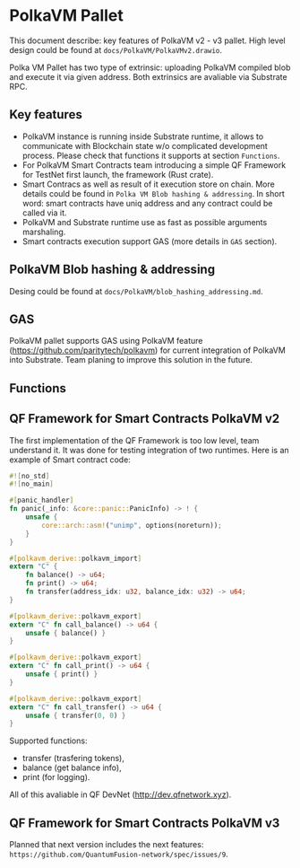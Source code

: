 # PolkaVM Pallet

This document describe: key features of PolkaVM v2 - v3 pallet.
High level design could be found at `docs/PolkaVM/PolkaVMv2.drawio`.

Polka VM Pallet has two type of extrinsic: uploading PolkaVM compiled blob and execute it via given address.
Both extrinsics are avaliable via Substrate RPC.

## Key features

- PolkaVM instance is running inside Substrate runtime, it allows to communicate
with Blockchain state w/o complicated development process. Please check that
functions it supports at section `Functions`.
- For PolkaVM Smart Contracts team introducing a simple QF Framework for TestNet first launch, the framework (Rust crate).
- Smart Contracs as well as result of it execution store on chain. More details
could be found in `Polka VM Blob hashing & addressing`. In short word: smart contracts have uniq address and any contract could be called via it.
- PolkaVM and Substrate runtime use as fast as possible arguments marshaling.
- Smart contracts execution support GAS (more details in `GAS` section).

## PolkaVM Blob hashing & addressing
Desing could be found at `docs/PolkaVM/blob_hashing_addressing.md`.

## GAS
PolkaVM pallet supports GAS using PolkaVM feature
(https://github.com/paritytech/polkavm) for current integration of PolkaVM into Substrate.
Team planing to improve this solution in the future.

## Functions


## QF Framework for Smart Contracts PolkaVM v2

The first implementation of the QF Framework is too low level, team understand it. It was done for testing integration of two runtimes.
Here is an example of Smart contract code:

```rust
#![no_std]
#![no_main]

#[panic_handler]
fn panic(_info: &core::panic::PanicInfo) -> ! {
    unsafe {
        core::arch::asm!("unimp", options(noreturn));
    }
}

#[polkavm_derive::polkavm_import]
extern "C" {
    fn balance() -> u64;
    fn print() -> u64;
    fn transfer(address_idx: u32, balance_idx: u32) -> u64;
}

#[polkavm_derive::polkavm_export]
extern "C" fn call_balance() -> u64 {
    unsafe { balance() }
}

#[polkavm_derive::polkavm_export]
extern "C" fn call_print() -> u64 {
    unsafe { print() }
}

#[polkavm_derive::polkavm_export]
extern "C" fn call_transfer() -> u64 {
    unsafe { transfer(0, 0) }
}
```

Supported functions:
- transfer (trasfering tokens),
- balance (get balance info),
- print (for logging).

All of this avaliable in QF DevNet (http://dev.qfnetwork.xyz).

## QF Framework for Smart Contracts PolkaVM v3

Planned that next version includes the next features: `https://github.com/QuantumFusion-network/spec/issues/9`.

